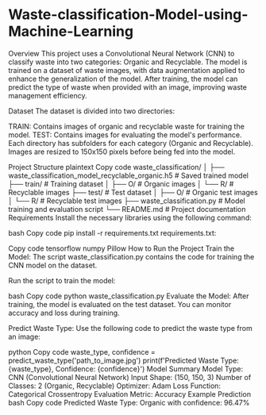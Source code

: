 # Waste-classification-Model-using-Machine-Learning
Overview
This project uses a Convolutional Neural Network (CNN) to classify waste into two categories: Organic and Recyclable. The model is trained on a dataset of waste images, with data augmentation applied to enhance the generalization of the model. After training, the model can predict the type of waste when provided with an image, improving waste management efficiency.

Dataset
The dataset is divided into two directories:

TRAIN: Contains images of organic and recyclable waste for training the model.
TEST: Contains images for evaluating the model's performance.
Each directory has subfolders for each category (Organic and Recyclable). Images are resized to 150x150 pixels before being fed into the model.

Project Structure
plaintext
Copy code
waste_classification/
│
├── waste_classification_model_recyclable_organic.h5   # Saved trained model
├── train/                                             # Training dataset
│   ├── O/                                             # Organic images
│   └── R/                                             # Recyclable images
├── test/                                              # Test dataset
│   ├── O/                                             # Organic test images
│   └── R/                                             # Recyclable test images
├── waste_classification.py                            # Model training and evaluation script
└── README.md                                          # Project documentation
Requirements
Install the necessary libraries using the following command:

bash
Copy code
pip install -r requirements.txt
requirements.txt:

Copy code
tensorflow
numpy
Pillow
How to Run the Project
Train the Model: The script waste_classification.py contains the code for training the CNN model on the dataset.

Run the script to train the model:

bash
Copy code
python waste_classification.py
Evaluate the Model: After training, the model is evaluated on the test dataset. You can monitor accuracy and loss during training.

Predict Waste Type: Use the following code to predict the waste type from an image:

python
Copy code
waste_type, confidence = predict_waste_type('path_to_image.jpg')
print(f'Predicted Waste Type: {waste_type}, Confidence: {confidence}')
Model Summary
Model Type: CNN (Convolutional Neural Network)
Input Shape: (150, 150, 3)
Number of Classes: 2 (Organic, Recyclable)
Optimizer: Adam
Loss Function: Categorical Crossentropy
Evaluation Metric: Accuracy
Example Prediction
bash
Copy code
Predicted Waste Type: Organic with confidence: 96.47%
